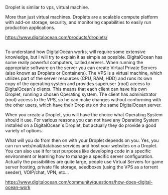 Droplet is similar to vps, virtual machine.

More than just virtual machines. Droplets are a scalable compute platform with add-on storage, security, and monitoring capabilities to easily run production applications.

https://www.digitalocean.com/products/droplets/

##

To understand how DigitalOcean works, will require some extensive knowledge, but I will try to explain it as simple as possible.
DigitalOcean has some really powerful computers, called servers. When running the appropriate software on the server you can create Virtual Private Servers (also known as Droplets or Containers). The VPS is a virtual machine, which utilizes part of the server resources (CPU, RAM, HDD) and runs its own copy of the operating system and provides superuser (root) access to DigitalOcean`s clients. 
This means that each client can have his own Droplet, running a chosen Operating system. The client has administrator (root) access to the VPS, so he can make changes without conforming with the other users, which have their Droplets on the same DigitalOcean server.

When you create a Droplet, you will have the choice what Operating System should it use. For various reasons you can not have any Operating System installed on a DigitalOcean`s Droplet, but actually they do provide a good variety of options.

What will you do from then on with your Droplet depends on you. Yes, you can run web/mail/database services and host your websites on a Droplet. You can also use it for test purposes like developing code in a specific environment or learning how to manage a specific server configuration. Actually the possibilities are quite large, people use Virtual Servers for game server hosting, private file storage, seedboxes (using the VPS as a torrent seeder), VOIP/chat, VPN, etc...

https://www.digitalocean.com/community/questions/how-does-digital-ocean-work